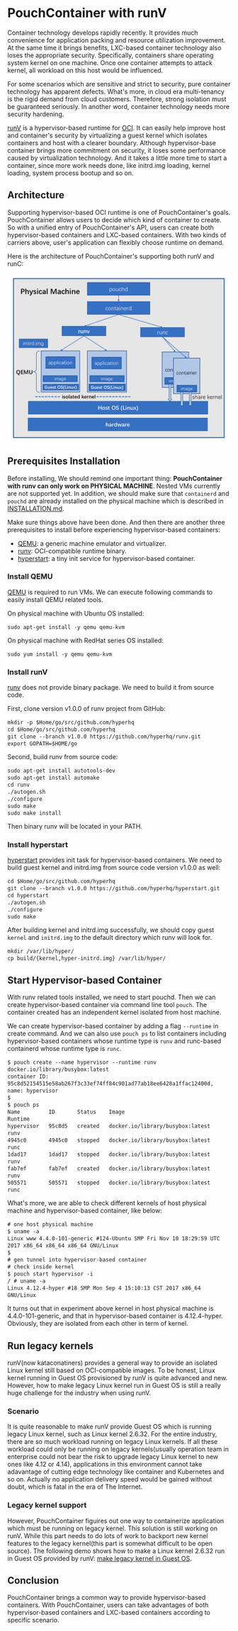 # PouchContainer with runV

Container technology develops rapidly recently. It provides much convenience for application packing and resource utilization improvement. At the same time it brings benefits, LXC-based container technology also loses the appropriate security. Specifically, containers share operating system kernel on one machine. Once one container attempts to attack kernel, all workload on this host would be influenced.

For some scenarios which are sensitive and strict to security, pure container technology has apparent defects. What's more, in cloud era multi-tenancy is the rigid demand from cloud customers. Therefore, strong isolation must be guaranteed seriously. In another word, container technology needs more security hardening.

[runV](https://github.com/hyperhq/runv) is a hypervisor-based runtime for [OCI](https://github.com/opencontainers/runtime-spec). It can easily help improve host and container's security by virtualizing a guest kernel which isolates containers and host with a clearer boundary. Although hypervisor-base container brings more commitment on security, it loses some performance caused by virtualization technology. And it takes a little more time to start a container, since more work needs done, like initrd.img loading, kernel loading, system process bootup and so on.

## Architecture

Supporting hypervisor-based OCI runtime is one of PouchContainer's goals. PouchContainer allows users to decide which kind of container to create. So with a unified entry of PouchContainer's API, users can create both hypervisor-based containers and LXC-based containers. With two kinds of carriers above, user's application can flexibly choose runtime on demand.

Here is the architecture of PouchContainer's supporting both runV and runC:

![pouch_with_runv_architecture](../static_files/pouch_with_runv_architecture.png)

## Prerequisites Installation

Before installing, We should remind one important thing: **PouchContainer with runv can only work on PHYSICAL MACHINE**. Nested VMs currently are not supported yet. In addition, we should make sure that `containerd` and `pouchd` are already installed on the physical machine which is described in [INSTALLATION.md](../../INSTALLATION.md).

Make sure things above have been done. And then there are another three prerequisites to install before experiencing hypervisor-based containers:

* [QEMU](https://www.qemu.org): a generic machine emulator and virtualizer.
* [runv](https://github.com/hyperhq/runv): OCI-compatible runtime binary.
* [hyperstart](https://github.com/hyperhq/hyperstart): a tiny init service for hypervisor-based container.

### Install QEMU

[QEMU](https://www.qemu.org) is required to run VMs. We can execute following commands to easily install QEMU related tools.

On physical machine with Ubuntu OS installed:

```
sudo apt-get install -y qemu qemu-kvm
```

On physical machine with RedHat series OS installed:

```
sudo yum install -y qemu qemu-kvm
```

### Install runV

[runv](https://github.com/hyperhq/runv) does not provide binary package. We need to build it from source code.

First, clone version v1.0.0 of runv project from GitHub:

```
mkdir -p $Home/go/src/github.com/hyperhq
cd $Home/go/src/github.com/hyperhq
git clone --branch v1.0.0 https://github.com/hyperhq/runv.git
export GOPATH=$HOME/go
```

Second, build runv from source code:

```
sudo apt-get install autotools-dev
sudo apt-get install automake
cd runv
./autogen.sh
./configure
sudo make
sudo make install
```

Then binary runv will be located in your PATH.

### Install hyperstart

[hyperstart](https://github.com/hyperhq/hyperstart) provides init task for hypervisor-based containers. We need to build guest kernel and initrd.img from source code version v1.0.0 as well:

```
cd $Home/go/src/github.com/hyperhq
git clone --branch v1.0.0 https://github.com/hyperhq/hyperstart.git
cd hyperstart
./autogen.sh
./configure
sudo make
```

After building kernel and initrd.img successfully, we should copy guest `kernel` and `initrd.img` to the default directory which runv will look for.

```
mkdir /var/lib/hyper/
cp build/{kernel,hyper-initrd.img} /var/lib/hyper/
```

## Start Hypervisor-based Container

With runv related tools installed, we need to start pouchd. Then we can create hypervisor-based container via command line tool `pouch`. The container created has an independent kernel isolated from host machine.

We can create hypervisor-based container by adding a flag `--runtime` in create command. And we can also use `pouch ps` to list containers including hypervisor-based containers whose runtime type is `runv` and runc-based containerd whose runtime type is `runc`.

``` shell
$ pouch create --name hypervisor --runtime runv docker.io/library/busybox:latest
container ID: 95c8d52154515e58ab267f3c33ef74ff84c901ad77ab18ee6428a1ffac12400d, name: hypervisor
$
$ pouch ps
Name         ID       Status    Image                              Runtime
hypervisor   95c8d5   created   docker.io/library/busybox:latest   runv
4945c0       4945c0   stopped   docker.io/library/busybox:latest   runc
1dad17       1dad17   stopped   docker.io/library/busybox:latest   runv
fab7ef       fab7ef   created   docker.io/library/busybox:latest   runv
505571       505571   stopped   docker.io/library/busybox:latest   runc
```

What's more, we are able to check different kernels of host physical machine and hypervisor-based container, like below:

``` shell
# one host physical machine
$ uname -a
Linux www 4.4.0-101-generic #124-Ubuntu SMP Fri Nov 10 18:29:59 UTC 2017 x86_64 x86_64 x86_64 GNU/Linux
$
# gen tunnel into hypervisor-based container
# check inside kernel
$ pouch start hypervisor -i
/ # uname -a
Linux 4.12.4-hyper #18 SMP Mon Sep 4 15:10:13 CST 2017 x86_64 GNU/Linux
```

It turns out that in experiment above kernel in host physical machine is 4.4.0-101-generic, and that in hypervisor-based container is 4.12.4-hyper. Obviously, they are isolated from each other in term of kernel.

## Run legacy kernels

runV(now kataconatiners) provides a general way to provide an isolated Linux kernel still based on OCI-compatible images. To be honest, Linux kernel running in Guest OS provisioned by runV is quite advanced and new. However, how to make legacy Linux kernel run in Guest OS is still a really huge challenge for the industry when using runV.

### Scenario

It is quite reasonable to make runV provide Guest OS which is running legacy Linux kernel, such as Linux kernel 2.6.32. For the entire industry, there are so much workload running on legacy Linux kernels. If all these workload could only be running on legacy kernels(usually operation team in enterprise could not bear the risk to upgrade legacy Linux kernel to new ones like 4.12 or 4.14), applications in this environment cannot take adavantage of cutting edge technology like container and Kubernetes and so on. Actually no application delivery speed would be gained without doubt, which is fatal in the era of The Internet.

### Legacy kernel support

However, PouchContainer figuires out one way to containerize application which must be running on legacy kernel. This solution is still working on runV. While this part needs to do lots of work to backport new kernel features to the legacy kernel(this part is somewhat difficult to be open source). The following demo shows how to make a Linux kernel 2.6.32 run in Guest OS provided by runV: [make legacy kernel in Guest OS](https://www.youtube.com/watch?v=1w5Ams2k-40).

## Conclusion

PouchContainer brings a common way to provide hypervisor-based containers. With PouchContainer, users can take advantages of both hypervisor-based containers and LXC-based containers according to specific scenario.


